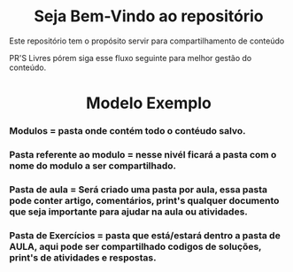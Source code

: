 <h1 align ="center"> Seja Bem-Vindo ao repositório </h1>
<p>Este repositório tem o propósito servir para compartilhamento de conteúdo</p>
<span>PR'S Livres pórem siga esse fluxo seguinte para melhor gestão do conteúdo.</span>

<h1 align ="center">Modelo Exemplo</h1>

<h3>Modulos = pasta onde contém todo o contéudo salvo.</h3>
<h3>Pasta referente ao modulo = nesse nivél ficará a pasta com o nome do modulo a ser compartilhado.</h3>
<h3>Pasta de aula = Será criado uma pasta por aula, essa pasta pode conter artigo, comentários, print's qualquer documento que seja importante para ajudar na aula ou atividades.</h3>
<h3>Pasta de Exercícios = pasta que está/estará dentro a pasta de AULA, aqui pode ser compartilhado codigos de soluções, print's de atividades e respostas. </h3>



